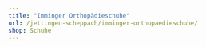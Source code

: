 ```yaml
---
title: "Imminger Orthopädieschuhe"
url: /jettingen-scheppach/imminger-orthopaedieschuhe/
shop: Schuhe
---
```

